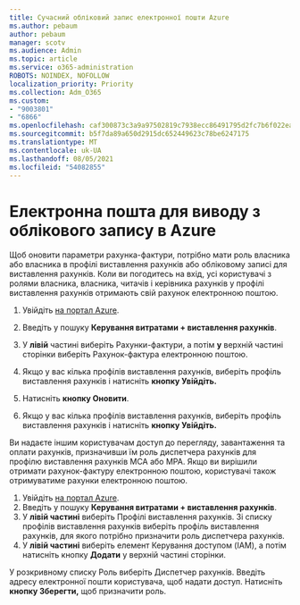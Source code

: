 ```yaml
---
title: Сучасний обліковий запис електронної пошти Azure
ms.author: pebaum
author: pebaum
manager: scotv
ms.audience: Admin
ms.topic: article
ms.service: o365-administration
ROBOTS: NOINDEX, NOFOLLOW
localization_priority: Priority
ms.collection: Adm_O365
ms.custom:
- "9003801"
- "6866"
ms.openlocfilehash: caf300873c3a9a97502819c7938ecc86491795d2fc7b6f022ead5d38ca965b8c
ms.sourcegitcommit: b5f7da89a650d2915dc652449623c78be6247175
ms.translationtype: MT
ms.contentlocale: uk-UA
ms.lasthandoff: 08/05/2021
ms.locfileid: "54082855"
---
```

# <a name="email-invoicing-in-azure"></a>Електронна пошта для виводу з облікового запису в Azure

Щоб оновити параметри рахунка-фактури, потрібно мати роль власника або власника в профілі виставлення рахунків або обліковому записі для виставлення рахунків. Коли ви погодитесь на вхід, усі користувачі з ролями власника, власника, читачів і керівника рахунків у профілі виставлення рахунків отримають свій рахунок електронною поштою.

1. Увійдіть [на портал Azure](https://portal.azure.com/).
2. Введіть у пошуку **Керування витратами + виставлення рахунків**.
3. У **лівій** частині виберіть Рахунки-фактури, а потім **у** верхній частині сторінки виберіть Рахунок-фактура електронною поштою.
4. Якщо у вас кілька профілів виставлення рахунків, виберіть профіль виставлення рахунків і натисніть **кнопку Увійдіть.**

5. Натисніть **кнопку Оновити**.
6. Якщо у вас кілька профілів виставлення рахунків, виберіть профіль виставлення рахунків і натисніть **кнопку Увійдіть.**

Ви надаєте іншим користувачам доступ до перегляду, завантаження та оплати рахунків, призначивши їм роль диспетчера рахунків для профілю виставлення рахунків MCA або MPA. Якщо ви вирішили отримати рахунок-фактуру електронною поштою, користувачі також отримуватиме рахунки електронною поштою.

1. Увійдіть [на портал Azure](https://portal.azure.com/).
2. Введіть у пошуку **Керування витратами + виставлення рахунків**.
3. У **лівій частині** виберіть Профілі виставлення рахунків. Зі списку профілів виставлення рахунків виберіть профіль виставлення рахунків, для якого потрібно призначити роль диспетчера рахунків.
4. У **лівій частині** виберіть елемент Керування доступом (IAM), а потім натисніть кнопку **Додати** у верхній частині сторінки.

У розкривному списку Роль виберіть Диспетчер рахунків. Введіть адресу електронної пошти користувача, щоб надати доступ. Натисніть **кнопку Зберегти,** щоб призначити роль.
